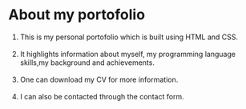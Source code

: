 <h1>
  <b>About my portofolio</b>
</h1>
<ol>
<li>This is my personal portofolio which is built using HTML and CSS.</li></br>
<li>It highlights information about myself, my programming language skills,my background and achievements.</li></br>
<li>One can download my CV for more information.</li></br>
<li>I can also be contacted through the contact form.</li>
</ol>
